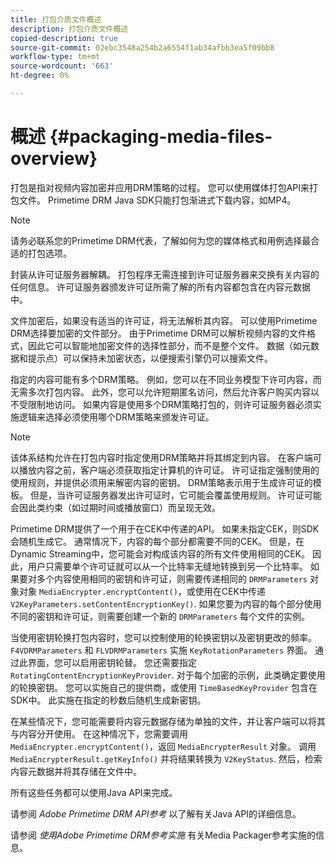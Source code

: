 ```yaml
---
title: 打包介质文件概述
description: 打包介质文件概述
copied-description: true
source-git-commit: 02ebc3548a254b2a6554f1ab34afbb3ea5f09bb8
workflow-type: tm+mt
source-wordcount: '663'
ht-degree: 0%

---
```


# 概述 {#packaging-media-files-overview}

打包是指对视频内容加密并应用DRM策略的过程。 您可以使用媒体打包API来打包文件。 Primetime DRM Java SDK只能打包渐进式下载内容，如MP4。

>[!NOTE]
>
>请务必联系您的Primetime DRM代表，了解如何为您的媒体格式和用例选择最合适的打包选项。

封装从许可证服务器解耦。 打包程序无需连接到许可证服务器来交换有关内容的任何信息。 许可证服务器颁发许可证所需了解的所有内容都包含在内容元数据中。

文件加密后，如果没有适当的许可证，将无法解析其内容。 可以使用Primetime DRM选择要加密的文件部分。 由于Primetime DRM可以解析视频内容的文件格式，因此它可以智能地加密文件的选择性部分，而不是整个文件。 数据（如元数据和提示点）可以保持未加密状态，以便搜索引擎仍可以搜索文件。

指定的内容可能有多个DRM策略。 例如，您可以在不同业务模型下许可内容，而无需多次打包内容。 此外，您可以允许短期匿名访问，然后允许客户购买内容以不受限制地访问。 如果内容是使用多个DRM策略打包的，则许可证服务器必须实施逻辑来选择必须使用哪个DRM策略来颁发许可证。

>[!NOTE]
>
>该体系结构允许在打包内容时指定使用DRM策略并将其绑定到内容。 在客户端可以播放内容之前，客户端必须获取指定计算机的许可证。 许可证指定强制使用的使用规则，并提供必须用来解密内容的密钥。 DRM策略表示用于生成许可证的模板。 但是，当许可证服务器发出许可证时，它可能会覆盖使用规则。 许可证可能会因此类约束（如过期时间或播放窗口）而呈现无效。

Primetime DRM提供了一个用于在CEK中传递的API。 如果未指定CEK，则SDK会随机生成它。 通常情况下，内容的每个部分都需要不同的CEK。 但是，在Dynamic Streaming中，您可能会对构成该内容的所有文件使用相同的CEK。 因此，用户只需要单个许可证就可以从一个比特率无缝地转换到另一个比特率。 如果要对多个内容使用相同的密钥和许可证，则需要传递相同的 `DRMParameters` 对象对象 `MediaEncrypter.encryptContent()`，或使用在CEK中传递 `V2KeyParameters.setContentEncryptionKey()`. 如果您要为内容的每个部分使用不同的密钥和许可证，则需要创建一个新的 `DRMParameters` 每个文件的实例。

当使用密钥轮换打包内容时，您可以控制使用的轮换密钥以及密钥更改的频率。 `F4VDRMParameters` 和 `FLVDRMParameters` 实施 `KeyRotationParameters` 界面。 通过此界面，您可以启用密钥轮替。 您还需要指定 `RotatingContentEncryptionKeyProvider`. 对于每个加密的示例，此类确定要使用的轮换密钥。 您可以实施自己的提供商，或使用 `TimeBasedKeyProvider` 包含在SDK中。 此实施在指定的秒数后随机生成新密钥。

在某些情况下，您可能需要将内容元数据存储为单独的文件，并让客户端可以将其与内容分开使用。 在这种情况下，您需要调用 `MediaEncrypter.encryptContent()`，返回 `MediaEncrypterResult` 对象。 调用 `MediaEncrypterResult.getKeyInfo()` 并将结果转换为 `V2KeyStatus`. 然后，检索内容元数据并将其存储在文件中。

所有这些任务都可以使用Java API来完成。

请参阅 *Adobe Primetime DRM API参考* 以了解有关Java API的详细信息。

请参阅 *使用Adobe Primetime DRM参考实施* 有关Media Packager参考实施的信息。
